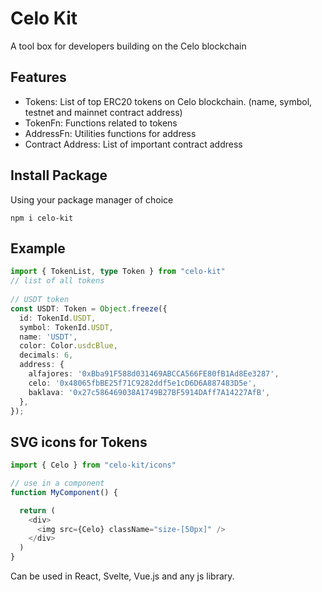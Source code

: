 # Celo Kit

A tool box for developers building on the Celo blockchain

## Features
-  Tokens: List of top ERC20 tokens on Celo blockchain. (name, symbol, testnet and mainnet contract address)
- TokenFn: Functions related to tokens
- AddressFn:  Utilities functions for address
- Contract Address: List of important contract address
## Install Package

Using your package manager of choice

```
npm i celo-kit
```


## Example

```ts
import { TokenList, type Token } from "celo-kit"
// list of all tokens
 
// USDT token
const USDT: Token = Object.freeze({
  id: TokenId.USDT,
  symbol: TokenId.USDT,
  name: 'USDT',
  color: Color.usdcBlue,
  decimals: 6,
  address: {
    alfajores: '0xBba91F588d031469ABCCA566FE80fB1Ad8Ee3287',
    celo: '0x48065fbBE25f71C9282ddf5e1cD6D6A887483D5e',
    baklava: '0x27c586469038A1749B27BF5914DAff7A14227AfB',
  },
});

```

## SVG icons for Tokens

```ts
import { Celo } from "celo-kit/icons"

// use in a component
function MyComponent() {

  return (
    <div>
      <img src={Celo} className="size-[50px]" />
    </div>
  )
}
```

Can be used in React, Svelte, Vue.js and any js library.
